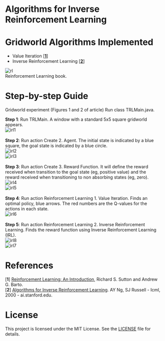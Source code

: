 <h1>Algorithms for Inverse Reinforcement Learning</h1>

# Gridworld Algorithms Implemented

- Value Iteration [[**1**](#References)]</br >
- Inverse Reinforcement Learning [[**2**](#References)] </br > 

![rl](https://user-images.githubusercontent.com/33180566/32406065-176535da-c150-11e7-8a9b-107518775755.jpg)</br >
Reinforcement Learning book.

# Step-by-step Guide

Gridworld experiment (Figures 1 and 2 of article)
Run class TRLMain.java.

**Step 1**: Run TRLMain. A window with a standard 5x5 square gridworld appears.</br >
![irl1](https://user-images.githubusercontent.com/33180566/32405201-66584008-c13f-11e7-91a3-67b773d82e76.PNG)</br >
</br >
**Step 2**: Run action Create 2. Agent. The initial state is indicated by a blue square, the goal state is indicated by a blue circle. </br >
![irl2](https://user-images.githubusercontent.com/33180566/32405204-8fe0370a-c13f-11e7-82bc-c4c738cb3c3b.PNG)</br >
![irl3](https://user-images.githubusercontent.com/33180566/32405207-a54ff832-c13f-11e7-87d4-6e227b410ea1.PNG)</br >
</br >
**Step 3**: Run action Create 3. Reward Function. It will define the reward received when transition to the goal state (eg, positive value) and the reward received when transitioning to non absorbing states (eg, zero).</br >
![irl4](https://user-images.githubusercontent.com/33180566/32405210-cc15a9bc-c13f-11e7-9956-f09b802efbb3.PNG)</br >
![irl5](https://user-images.githubusercontent.com/33180566/32405223-0294540c-c140-11e7-93bf-573947df7c8d.PNG)</br >
</br >
**Step 4**: Run action Reinforcement Learning 1. Value Iteration. Finds an optimal policy, blue arrows. The red numbers are the Q-values for the actions in each state.</br >
![irl6](https://user-images.githubusercontent.com/33180566/32405227-23a66220-c140-11e7-8f61-2d42044e80da.PNG)</br >
</br >
**Step 5**: Run action Reinforcement Learning 2. Inverse Reinforcement Learning. Finds the reward function using Inverse Reinforcement Learning (IRL).</br >
![irl8](https://user-images.githubusercontent.com/33180566/32405973-478f4b4e-c14e-11e7-9e6f-8e72dafbbe4f.JPG)</br>
![irl7](https://user-images.githubusercontent.com/33180566/32405236-3e895fa2-c140-11e7-9dce-d7e0eae00fe1.PNG)</br >

# References

[**1**] [Reinforcement Learning: An Introduction](http://incompleteideas.net/book/the-book-2nd.html), Richard S. Sutton and Andrew G. Barto.</br >
[**2**] [Algorithms for Inverse Reinforcement Learning](http://ai.stanford.edu/~ang/papers/icml00-irl.pdf). AY Ng, SJ Russell - Icml, 2000 - ai.stanford.edu.


# License

This project is licensed under the MIT License. See the [LICENSE](LICENSE) file for details.

